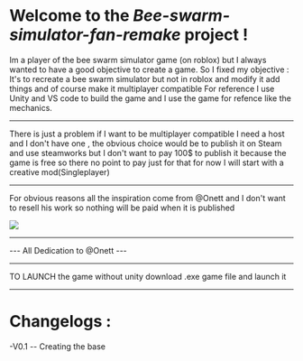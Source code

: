 # Welcome to the   _**Bee-swarm-simulator-fan-remake**_   project !

Im a player of the bee swarm simulator game (on roblox) but I always wanted to have a good objective to create a game.
So I fixed my objective : It's to recreate a bee swarm simulator but not in roblox and modify it  add things and of course make it multiplayer compatible
For reference I use Unity and VS code to build the game and I use the game for refence like the mechanics.

***
There is just a problem if I want to be multiplayer compatible I need a host and I don't have one , the obvious choice would be to publish it on Steam and use steamworks but I don't want to pay 100$ to publish it because the game is free so there no point to pay just for that for now I will start with a creative mod(Singleplayer)
***

For obvious reasons all the inspiration come from @Onett and I don't want to resell his work so nothing will be paid when it is published 


![](https://external-content.duckduckgo.com/iu/?u=https%3A%2F%2Ftr.rbxcdn.com%2Fb9bdc8c222f9b79ca1e7b34aa202f80a%2F512%2F512%2FImage%2FPng&f=1&nofb=1&ipt=16f47572faa634dc525774bf36fd17e4fa5c584e70153336ea73bf477fbbb2aa&ipo=images)



***
 
   --- All Dedication to @Onett ---


***

TO LAUNCH the game without unity download .exe game file and launch it

***
#    Changelogs :

-V0.1 -- Creating the base

